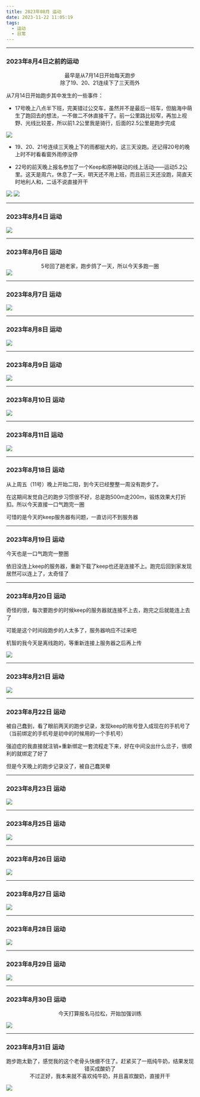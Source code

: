 ```yaml
---
title: 2023年08月 运动
date: 2023-11-22 11:05:19
tags: 
  - 运动
  - 日常
---
```


<link rel="stylesheet" href="/../css/base.css">
<link rel="stylesheet" href="/../css/center.css">
<link rel="stylesheet" href="/../css/images.css">

---

### 2023年8月4日之前的运动


<center>最早是从7月14日开始每天跑步</center>
<center class="light">除了19、20、21连续下了三天雨外</center>

从7月14日开始跑步其中发生的一些事件：

- 17号晚上八点半下班，完美错过公交车，虽然并不是最后一班车，但脑海中萌生了跑回去的想法，一不做二不休直接干了。前一公里路比较窄，再加上视野、光线比较差，所以前1.2公里我是骑行，后面的2.5公里是跑步完成

<img class="half" src="/../images/exercise/2023-07-17.jpg"></img>

- 19、20、21号连续三天晚上下的雨都挺大的，这三天没跑。还记得20号的晚上时不时看看窗外雨停没停

- 22号的前天晚上报名参加了一个Keep和原神联动的线上活动——运动5.2公里。这天是周六，休息了一天，明天还不用上班，而且前三天还没跑，简直天时地利人和，二话不说直接开干
  
  
<div class="container">
    <img src="/../images/exercise/2023-07-22_view.jpg"></img>
    <img src="/../images/exercise/2023-07-22.jpg"></img>
</div>


---

### 2023年8月4日 运动

<img class="half" src="/../images/exercise/2023-08-04.jpg"></img>


---

### 2023年8月6日 运动


<center class="moderate">5号回了趟老家，跑步鸽了一天，所以今天多跑一圈</center>
<img class="half" src="/../images/exercise/2023-08-06.jpg"></img>


---

### 2023年8月7日 运动

<img class="half" src="/../images/exercise/2023-08-07.jpg"></img>


---

### 2023年8月8日 运动

<img class="half" src="/../images/exercise/2023-08-08.jpg"></img>


---

### 2023年8月9日 运动

<img class="half" src="/../images/exercise/2023-08-09.jpg"></img>


---

### 2023年8月10日 运动

<img class="half" src="/../images/exercise/2023-08-10.jpg"></img>


---

### 2023年8月11日 运动

<img class="half" src="/../images/exercise/2023-08-11.jpg"></img>


---

### 2023年8月18日 运动


从上周五（11号）晚上开始二阳，到今天已经整整一周没有跑步了。

在这期间发觉自己的跑步习惯很不好，总是跑500m走200m，锻炼效果大打折扣。所以今天直接一口气跑完一圈

可惜的是今天的keep服务器有问题，一直访问不到服务器


---

### 2023年8月19日 运动


今天也是一口气跑完一整圈

依旧没连上keep的服务器，重新下载了keep也还是连接不上。跑完后回到家发现居然可以连上了，太奇怪了


---

### 2023年8月20日 运动


奇怪的很，每次要跑步的时候keep的服务器就连接不上去，跑完之后就能连上去了

可能是这个时间段跑步的人太多了，服务器响应不过来吧

机智的我今天是离线跑的，等重新连接上服务器之后再上传


<img class="half" src="/../images/exercise/2023-08-20.jpg"></img>


---

### 2023年8月21日 运动





<img class="half" src="/../images/exercise/2023-08-21.jpg"></img>


---

### 2023年8月22日 运动


被自己蠢到，看了眼前两天的跑步记录，发现keep的账号登入成现在的手机号了（当前绑定的手机号是初中的时候用的一个手机号）

强迫症的我直接就注销+重新绑定一套流程走下来，好在中间没出什么岔子，很顺利的就绑定了好了

但是今天晚上的跑步记录没了，被自己蠢哭晕



---

### 2023年8月23日 运动





<img class="half" src="/../images/exercise/2023-08-23.jpg"></img>


---

### 2023年8月25日 运动





<img class="half" src="/../images/exercise/2023-08-25.jpg"></img>


---

### 2023年8月26日 运动





<img class="half" src="/../images/exercise/2023-08-26.jpg"></img>


---

### 2023年8月27日 运动





<img class="half" src="/../images/exercise/2023-08-27.jpg"></img>


---

### 2023年8月28日 运动





<img class="half" src="/../images/exercise/2023-08-28.jpg"></img>


---

### 2023年8月29日 运动





<img class="half" src="/../images/exercise/2023-08-29.jpg"></img>


---

### 2023年8月30日 运动


<center>今天打算报名马拉松，开始加强训练</center>

<img class="half" src="/../images/exercise/2023-08-30.jpg"></img>


---

### 2023年8月31日 运动


<center>跑步跑太勤了，感觉我的这个老骨头快绷不住了。赶紧买了一瓶纯牛奶，结果发现错买成酸奶了</center>

<center>不过正好，我本来就不喜欢纯牛奶，并且喜欢酸奶，直接开干</center>


<img class="half" src="/../images/exercise/2023-08-31.jpg"></img>
